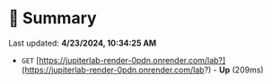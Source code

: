 # 📖 Summary
Last updated: **4/23/2024, 10:34:25 AM**

- `GET` [https://jupiterlab-render-0pdn.onrender.com/lab?](https://jupiterlab-render-0pdn.onrender.com/lab?) - **Up** (209ms)
